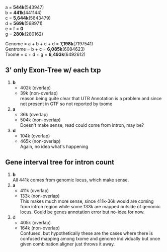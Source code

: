 a = **544k**(543947)  
b = **441k**(441144)  
c = **5,644k**(5643479)  
d = **569k**(568971)  
e = f = **0**  
g = **280k**(280162)  

Genome = a + b + c + d = **7,198k**(7197541)  
Gentrome = b + c = **6,085k**(6084623)  
Txome = c + d + g = **6,493k**(6492612)  

## 3' only Exon-Tree w/ each txp
1. **b**  
    * 402k (overlap)  
    * 39k (non-overlap)  
reason being quite clear that UTR Annotation is a problem and
since not present in GTF so not reported by txome
2. **a**  
    * 36k (overlap)  
    * 504k (non-overlap)  
Doesn't make sense, read could come from intron, may be?
3. **d**  
    * 104k (overlap)  
    * 465k (non-overlap)  
Again, no idea what's happening

## Gene interval tree for intron count
1. **b**  
All 441k comes from genomic locus, which make sense.  
2. **a**  
    * 411k (overlap)  
    * 133k (non-overlap)  
This makes much more sense, since 411k-36k would are coming
from intron region while some 133k are mapped outside of
genomic locus. Could be genes annotation error but no-idea
for now.
3. d  
    * 405k (overlap)  
    * 164k (non-overlap)  
Confused, but hypothetically these are the cases where there
is confused mapping among txome and genome individually but
once given combination aligner just throws it away.
